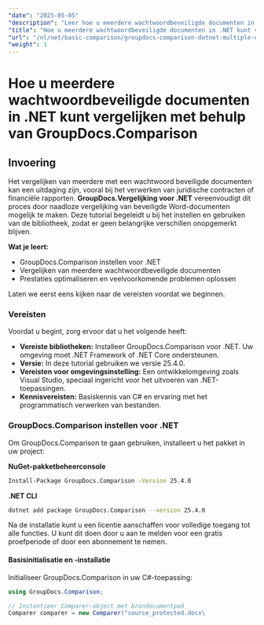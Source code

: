 ```yaml
---
"date": "2025-05-05"
"description": "Leer hoe u meerdere wachtwoordbeveiligde documenten in .NET kunt vergelijken met GroupDocs.Comparison. Deze handleiding behandelt de installatie, implementatie en aanbevolen procedures."
"title": "Hoe u meerdere wachtwoordbeveiligde documenten in .NET kunt vergelijken met behulp van GroupDocs.Comparison"
"url": "/nl/net/basic-comparison/groupdocs-comparison-dotnet-multiple-documents/"
"weight": 1
---
```


# Hoe u meerdere wachtwoordbeveiligde documenten in .NET kunt vergelijken met behulp van GroupDocs.Comparison

## Invoering

Het vergelijken van meerdere met een wachtwoord beveiligde documenten kan een uitdaging zijn, vooral bij het verwerken van juridische contracten of financiële rapporten. **GroupDocs.Vergelijking voor .NET** vereenvoudigt dit proces door naadloze vergelijking van beveiligde Word-documenten mogelijk te maken. Deze tutorial begeleidt u bij het instellen en gebruiken van de bibliotheek, zodat er geen belangrijke verschillen onopgemerkt blijven.

**Wat je leert:**

- GroupDocs.Comparison instellen voor .NET
- Vergelijken van meerdere wachtwoordbeveiligde documenten
- Prestaties optimaliseren en veelvoorkomende problemen oplossen

Laten we eerst eens kijken naar de vereisten voordat we beginnen.

### Vereisten

Voordat u begint, zorg ervoor dat u het volgende heeft:

- **Vereiste bibliotheken:** Installeer GroupDocs.Comparison voor .NET. Uw omgeving moet .NET Framework of .NET Core ondersteunen.
- **Versie:** In deze tutorial gebruiken we versie 25.4.0.
- **Vereisten voor omgevingsinstelling:** Een ontwikkelomgeving zoals Visual Studio, speciaal ingericht voor het uitvoeren van .NET-toepassingen.
- **Kennisvereisten:** Basiskennis van C# en ervaring met het programmatisch verwerken van bestanden.

### GroupDocs.Comparison instellen voor .NET

Om GroupDocs.Comparison te gaan gebruiken, installeert u het pakket in uw project:

**NuGet-pakketbeheerconsole**
```bash
Install-Package GroupDocs.Comparison -Version 25.4.0
```

**.NET CLI**
```bash
dotnet add package GroupDocs.Comparison --version 25.4.0
```

Na de installatie kunt u een licentie aanschaffen voor volledige toegang tot alle functies. U kunt dit doen door u aan te melden voor een gratis proefperiode of door een abonnement te nemen.

#### Basisinitialisatie en -installatie

Initialiseer GroupDocs.Comparison in uw C#-toepassing:

```csharp
using GroupDocs.Comparison;

// Instantieer Comparer-object met brondocumentpad
Comparer comparer = new Comparer("source_protected.docx\
